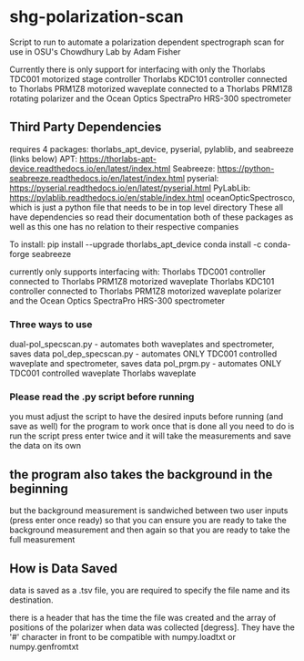 # shg-polarization-scan

Script to run to automate a polarization dependent spectrograph scan
for use in OSU's Chowdhury Lab
by Adam Fisher

Currently there is only support for interfacing with only the Thorlabs TDC001 motorized stage controller
Thorlabs KDC101 controller connected to Thorlabs PRM1Z8 motorized waveplate
connected to a Thorlabs PRM1Z8 rotating polarizer and the Ocean Optics SpectraPro HRS-300 spectrometer

## Third Party Dependencies

requires 4 packages: thorlabs_apt_device, pyserial, pylablib, and seabreeze (links below)
APT: <https://thorlabs-apt-device.readthedocs.io/en/latest/index.html>
Seabreeze: <https://python-seabreeze.readthedocs.io/en/latest/index.html>
pyserial: <https://pyserial.readthedocs.io/en/latest/pyserial.html>
PyLabLib: <https://pylablib.readthedocs.io/en/stable/index.html>
oceanOpticSpectrosco, which is just a python file that needs to be in top level directory
These all have dependencies so read their documentation
both of these packages as well as this one has no relation to their respective companies

To install:
pip install --upgrade thorlabs_apt_device
conda install -c conda-forge seabreeze

currently only supports interfacing with:
Thorlabs TDC001 controller connected to Thorlabs PRM1Z8 motorized waveplate
Thorlabs KDC101 controller connected to Thorlabs PRM1Z8 motorized waveplate
polarizer and the Ocean Optics SpectraPro HRS-300 spectrometer

### Three ways to use

dual-pol_specscan.py - automates both waveplates and spectrometer, saves data
pol_dep_specscan.py - automates ONLY TDC001 controlled waveplate and spectrometer, saves data
pol_prgm.py - automates ONLY TDC001 controlled waveplate Thorlabs waveplate

### Please read the .py script before running

you must adjust the script to have the desired inputs before running (and save as well) for the program to work
once that is done all you need to do is run the script press enter twice and it will take the measurements and save the data on its own

## the program also takes the background in the beginning

but the background measurement is sandwiched between two user inputs (press enter once ready) so that you can ensure you are ready to take the background measurement and then again so that you are ready to take the full measurement

## How is Data Saved

data is saved as a .tsv file, you are required to specify the file name and its destination.

there is a header that has the time the file was created and the array of positions of the polarizer when data was collected [degress]. They have the '#' character in front to be compatible with numpy.loadtxt or numpy.genfromtxt
